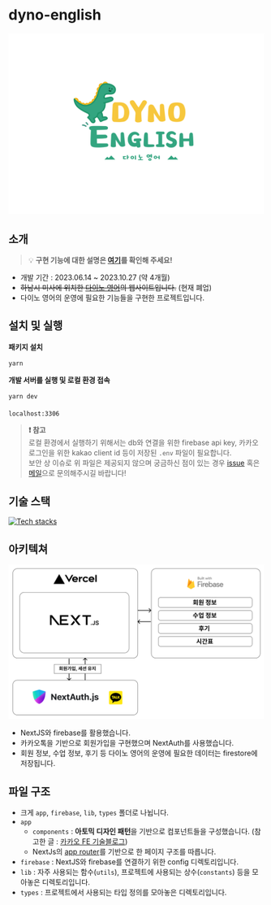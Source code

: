 # dyno-english
![dyno-english](public/images/image-dyno-english-full.webp)

## 소개
> 💡 **구현 기능에 대한 설명은 [여기](/docs/구현_기능.md)를 확인해 주세요!**
- 개발 기간 : 2023.06.14 ~ 2023.10.27 (약 4개월)
- ~~하남시 미사에 위치한 [다이노 영어](https://naver.me/FNuOZAku)의 웹사이트입니다.~~ (현재 폐업)
- 다이노 영어의 운영에 필요한 기능들을 구현한 프로젝트입니다.

## 설치 및 실행
**패키지 설치**
```bash
yarn
```

**개발 서버를 실행 및 로컬 환경 접속**
```bash
yarn dev

localhost:3306
```

> **❗️ 참고**<br />
로컬 환경에서 실행하기 위해서는 db와 연결을 위한 firebase api key, 카카오 로그인을 위한 kakao client id 등이 저장된 `.env` 파일이 필요합니다.<br />
보안 상 이슈로 위 파일은 제공되지 않으며 궁금하신 점이 있는 경우 [issue](https://github.com/gouz7514/dyno-english/issues) 혹은 [메일](mailto:gouz7514@gmail.com)으로 문의해주시길 바랍니다!

## 기술 스택
[![Tech stacks](https://skillicons.dev/icons?i=ts,nextjs,vercel,firebase,styledcomponents)](https://skillicons.dev)

## 아키텍쳐
![infrastructure](public/images/image-infrastructure.png)
- NextJS와 firebase를 활용했습니다.
- 카카오톡을 기반으로 회원가입을 구현했으며 NextAuth를 사용했습니다.
- 회원 정보, 수업 정보, 후기 등 다이노 영어의 운영에 필요한 데이터는 firestore에 저장됩니다.
  
## 파일 구조
- 크게 `app`, `firebase`, `lib`, `types` 폴더로 나뉩니다.
- `app`
  - `components` : **아토믹 디자인 패턴**을 기반으로 컴포넌트들을 구성했습니다. (참고한 글 : [카카오 FE 기술블로그](https://fe-developers.kakaoent.com/2022/220505-how-page-part-use-atomic-design-system/))
  - NextJs의 [app router](https://nextjs.org/docs/app/building-your-application/routing)를 기반으로 한 페이지 구조를 따릅니다.
- `firebase` : NextJS와 firebase를 연결하기 위한 config 디렉토리입니다.
- `lib` : 자주 사용되는 함수(`utils`), 프로젝트에 사용되는 상수(`constants`) 등을 모아놓은 디렉토리입니다.
- `types` : 프로젝트에서 사용되는 타입 정의를 모아놓은 디렉토리입니다.